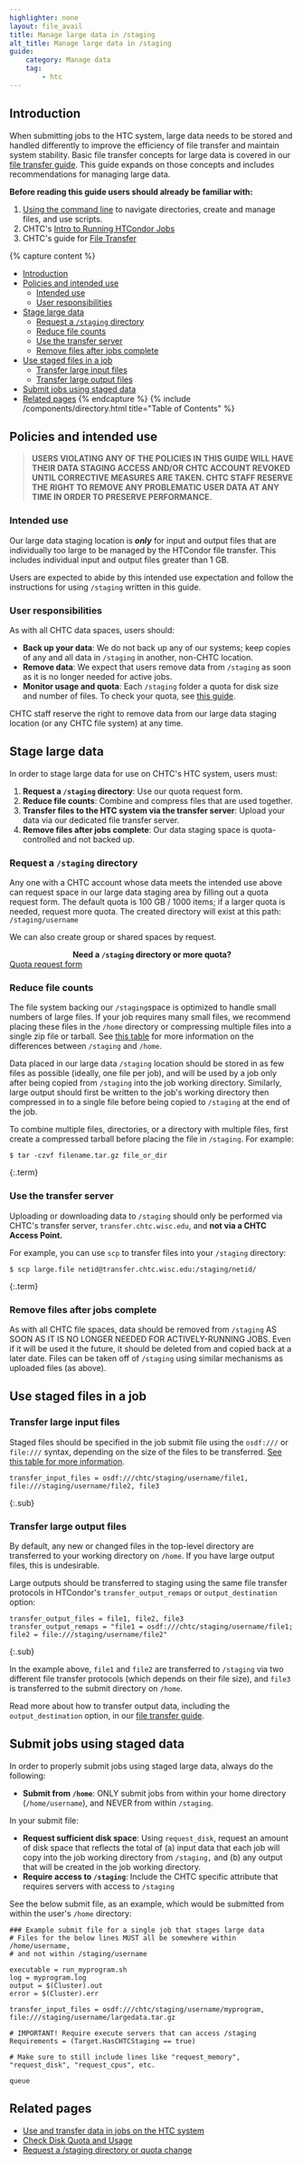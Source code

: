 ```yaml
---
highlighter: none
layout: file_avail
title: Manage large data in /staging
alt_title: Manage large data in /staging
guide:
    category: Manage data
    tag:
        - htc
---
```


## Introduction

When submitting jobs to the HTC system, large data needs to be stored and handled differently to improve the efficiency of file transfer and maintain system stability. Basic file transfer concepts for large data is covered in our [file transfer guide](htc-job-file-transfer). This guide expands on those concepts and includes recommendations for managing large data.

**Before reading this guide users should already be familiar with:**

1.  [Using the command line](basic-shell-commands) to navigate directories,
    create and manage files, and use scripts.
2.  CHTC's [Intro to Running HTCondor Jobs](htcondor-job-submission)
3.  CHTC's guide for [File Transfer](htc-job-file-transfer)

{% capture content %}
- [Introduction](#introduction)
- [Policies and intended use](#policies-and-intended-use)
   * [Intended use](#intended-use)
   * [User responsibilities](#user-responsibilities)
- [Stage large data](#stage-large-data)
   * [Request a `/staging` directory](#request-a-staging-directory)
   * [Reduce file counts](#reduce-file-counts)
   * [Use the transfer server](#use-the-transfer-server)
   * [Remove files after jobs complete](#remove-files-after-jobs-complete)
- [Use staged files in a job](#use-staged-files-in-a-job)
   * [Transfer large input files](#transfer-large-input-files)
   * [Transfer large output files](#transfer-large-output-files)
- [Submit jobs using staged data](#submit-jobs-using-staged-data)
- [Related pages](#related-pages)
{% endcapture %}
{% include /components/directory.html title="Table of Contents" %}

## Policies and intended use

> **USERS VIOLATING ANY OF THE POLICIES IN THIS GUIDE WILL
> HAVE THEIR DATA STAGING ACCESS AND/OR CHTC ACCOUNT REVOKED UNTIL CORRECTIVE
> MEASURES ARE TAKEN. CHTC STAFF RESERVE THE RIGHT TO REMOVE ANY
> PROBLEMATIC USER DATA AT ANY TIME IN ORDER TO PRESERVE PERFORMANCE.**


### Intended use

Our large data staging location is ***only*** for input and output files that are individually too large to be managed by the HTCondor file transfer. This includes individual input and output files greater than 1 GB.

Users are expected to abide by this intended use expectation and follow the 
instructions for using `/staging` written in this guide.

### User responsibilities

As with all CHTC data spaces, users should: 

- **Back up your data**: We do not back up any of our systems; keep copies of any and all data in `/staging` in another, non-CHTC location. 
- **Remove data**: We expect that users remove data from `/staging` as soon as it is no longer needed for active jobs.
- **Monitor usage and quota**: Each `/staging` folder a quota for disk size and number of files. To check your quota, see [this guide](check-quota).

CHTC staff reserve the right to remove data from our large data staging location (or any CHTC file system) at any time.

## Stage large data

In order to stage large data for use on CHTC's HTC system, users must: 

1. **Request a `/staging` directory**: Use our quota request form.
1. **Reduce file counts**: Combine and compress files that are used together.
1. **Transfer files to the HTC system via the transfer server**: Upload your data via our dedicated file transfer server.
1. **Remove files after jobs complete**: Our data staging space is quota-controlled and not backed up. 

### Request a `/staging` directory

Any one with a CHTC account whose data meets the intended use above can request space in our large data staging area by filling out a quota request form. The default quota is 100 GB / 1000 items; if a larger quota is needed, request more quota. The created directory will exist at this path: `/staging/username`

We can also create group or shared spaces by request. 

<p style="text-align: center; margin-bottom: 0; font-weight: bold;">Need a <code>/staging</code> directory or more quota?</p>
<div class="d-flex mb-3">
	<div class="p-3 m-auto">
		<a class="btn btn-primary" style="text-align: center" href="quota-request">Quota request form</a>
	</div>
</div>


### Reduce file counts

The file system backing our `/staging`space is optimized to handle small numbers of large files. If your job requires many small files, we recommend placing these files in the `/home` directory or compressing multiple files into a single zip file or tarball. See [this table](htc-job-file-transfer#data-storage-locations) for more information on the differences between `/staging` and `/home`. 

Data placed in our large data `/staging` location should be stored in as few files as possible (ideally, one file per job), and will be used by a job only after being copied from `/staging` into the job working directory. Similarly, large output should first be written to the job's working directory then compressed in to a single file before being copied to `/staging` at the end of the job. 

To combine multiple files, directories, or a directory with multiple files, first create a compressed tarball before placing the file in `/staging`. For example:

```
$ tar -czvf filename.tar.gz file_or_dir 
```
{:.term}

### Use the transfer server

Uploading or downloading data to `/staging` should only be performed via CHTC's transfer server, `transfer.chtc.wisc.edu`, and **not via a CHTC Access Point.**

For example, you can use `scp` to transfer files into your `/staging` directory:
```
$ scp large.file netid@transfer.chtc.wisc.edu:/staging/netid/ 
```
{:.term}

### Remove files after jobs complete

As with all CHTC file spaces, data should be removed from `/staging` AS
SOON AS IT IS NO LONGER NEEDED FOR ACTIVELY-RUNNING JOBS. Even if it
will be used it the future, it should be deleted from and copied
back at a later date. Files can be taken off of `/staging` using similar 
mechanisms as uploaded files (as above). 

## Use staged files in a job
### Transfer large input files
Staged files should be specified in the job submit file using the `osdf:///` or `file:///` syntax,
depending on the size of the files to be transferred. [See this table for more information](htc-job-file-transfer#transfer-input-data-to-jobs-with-transfer_input_files).

```
transfer_input_files = osdf:///chtc/staging/username/file1, file:///staging/username/file2, file3 
```
{:.sub}


### Transfer large output files

By default, any new or changed files in the top-level directory are transferred to your working directory on `/home`. If you have large output files, this is undesirable.

Large outputs should be transferred to staging using the same file transfer protocols in HTCondor's `transfer_output_remaps` or `output_destination` option: 

```
transfer_output_files = file1, file2, file3
transfer_output_remaps = "file1 = osdf:///chtc/staging/username/file1; file2 = file:///staging/username/file2"
```
{:.sub}

In the example above, `file1` and `file2` are transferred to `/staging` via two different file transfer protocols (which depends on their file size), and `file3` is transferred to the submit directory on `/home`.

Read more about how to transfer output data, including the `output_destination` option, in our [file transfer guide](htc-job-file-transfer).

## Submit jobs using staged data

In order to properly submit jobs using staged large data, always do the following:

- **Submit from `/home`**: ONLY submit jobs from within your home directory
    (`/home/username`), and NEVER from within `/staging`.

In your submit file: 

- **Request sufficient disk space**: Using `request_disk`, request an amount of disk 
space that reflects the total of (a) input data that each job will copy into
    the job working directory from `/staging,` and (b) any output that
    will be created in the job working directory.
- **Require access to `/staging`**: Include the CHTC specific attribute that requires 
servers with access to `/staging`

See the below submit file, as an example, which would be submitted from
within the user's `/home` directory:

``` {.sub}
### Example submit file for a single job that stages large data
# Files for the below lines MUST all be somewhere within /home/username,
# and not within /staging/username

executable = run_myprogram.sh
log = myprogram.log
output = $(Cluster).out
error = $(Cluster).err

transfer_input_files = osdf:///chtc/staging/username/myprogram, file:///staging/username/largedata.tar.gz

# IMPORTANT! Require execute servers that can access /staging
Requirements = (Target.HasCHTCStaging == true)

# Make sure to still include lines like "request_memory", "request_disk", "request_cpus", etc. 

queue
```

## Related pages

* [Use and transfer data in jobs on the HTC system](htc-job-file-transfer)
* [Check Disk Quota and Usage](check-quota)
* [Request a /staging directory or quota change](quota-request)